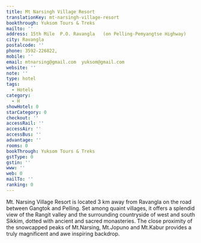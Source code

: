 ```yaml
---
title: Mt Narsingh Village Resort
translationKey: mt-narsingh-village-resort
bookthrough: Yuksom Tours & Treks
mailto: ''
address: 15th Mile  P.O. Ravangla   (on Pelling-Pemyangtse Highway)
city: Ravangla
postalcode: ''
phone: 3592-226822,
mobile: ''
email: mtnarsing@gmail.com  yuksom@gmail.com
website: ''
note: ''
type: hotel
tags:
  - Hotels
category:
  - H
showHotel: 0
starCategory: 0
checkout: ''
accessRail: ''
accessAir: ''
accessBus: ''
advantage: ''
rooms: 0
bookThrough: Yuksom Tours & Treks
gstType: 0
gstin: ''
www: ''
web: 0
mailTo: ''
ranking: 0
---
```







Mt. Narsing Village Resort is located 3 km away from Ravangla on the road between Gangtok and Pelling.     Set among quaint villages, it offers a splendid view of the Rangit valley and the surrounding countryside of west and south Sikkim, dotted with ancient and sacred monasteries. The close proximity of the snowcapped peaks of Mt.Narsing, Mt.Jopuno and Mt.Kabur provides a truly magnificent and awe inspiring backdrop.
